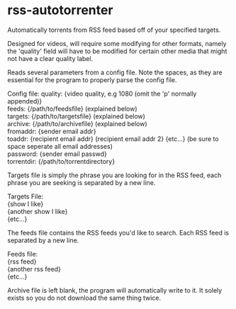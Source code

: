 # rss-autotorrenter
Automatically torrents from RSS feed based off of your specified targets.

Designed for videos, will require some modifying for other formats, namely the 'quality' field will have to be modified for certain other media that might not have a clear quality label.

Reads several parameters from a config file. Note the spaces, as they are essential for the program to properly parse the config file.

Config file:
quality: {video quality, e.g 1080 (omit the 'p' normally appended)}                                                                                                                        
feeds: {/path/to/feedsfile} (explained below)                                                                                                           
targets: {/path/to/targetsfile} (explained below)                                                                                                      
archive: {/path/to/archivefile} (explained below)                                                                      
fromaddr: {sender email addr}                                                                                                                        
toaddr: {recipient email addr} {recipient email addr 2} {etc...} (be sure to space seperate all email addresses)                                                                                                     
password: {sender email passwd}                                                                                                                            
torrentdir: {/path/to/torrentdirectory}

Targets file is simply the phrase you are looking for in the RSS feed, each phrase you are seeking is separated by a new line.

Targets  File:  
{show I like}  
{another show I like}  
{etc...}  

The feeds file contains the RSS feeds you'd like to search. Each RSS feed is separated by a new line.

Feeds file:  
{rss feed}  
{another rss feed}  
{etc...}  

Archive file is left blank, the program will automatically write to it. It solely exists so you do not download the same thing twice.
